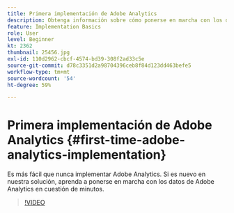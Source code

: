 ```yaml
---
title: Primera implementación de Adobe Analytics
description: Obtenga información sobre cómo ponerse en marcha con los datos de Adobe Analytics en cuestión de minutos.
feature: Implementation Basics
role: User
level: Beginner
kt: 2362
thumbnail: 25456.jpg
exl-id: 110d2962-cbcf-4574-bd39-308f2ad33c5e
source-git-commit: d78c3351d2a98704396ceb8f84d123dd463befe5
workflow-type: tm+mt
source-wordcount: '54'
ht-degree: 59%

---
```


# Primera implementación de Adobe Analytics {#first-time-adobe-analytics-implementation}

Es más fácil que nunca implementar Adobe Analytics. Si es nuevo en nuestra solución, aprenda a ponerse en marcha con los datos de Adobe Analytics en cuestión de minutos.

>[!VIDEO](https://video.tv.adobe.com/v/25456/?quality=12)